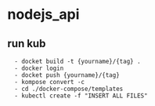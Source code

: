 # nodejs_api

## run kub

```
  - docket build -t {yourname}/{tag} .
  - docker login
  - docket push {yourname}/{tag}
  - kompose convert -c
  - cd ./docker-compose/templates
  - kubectl create -f "INSERT ALL FILES"
```